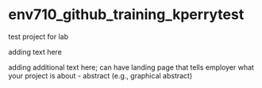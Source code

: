 # env710_github_training_kperrytest
test project for lab

adding text here

adding additional text here; can have landing page that tells employer what your project is about - abstract (e.g., graphical abstract)
